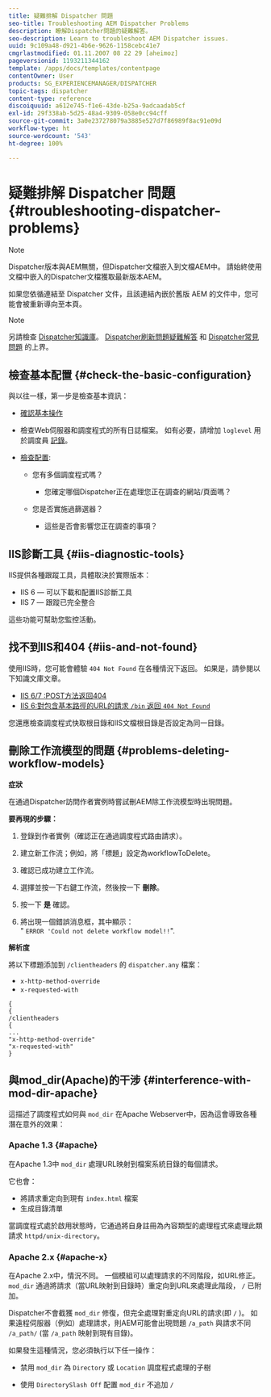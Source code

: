 ```yaml
---
title: 疑難排解 Dispatcher 問題
seo-title: Troubleshooting AEM Dispatcher Problems
description: 瞭解Dispatcher問題的疑難解答。
seo-description: Learn to troubleshoot AEM Dispatcher issues.
uuid: 9c109a48-d921-4b6e-9626-1158cebc41e7
cmgrlastmodified: 01.11.2007 08 22 29 [aheimoz]
pageversionid: 1193211344162
template: /apps/docs/templates/contentpage
contentOwner: User
products: SG_EXPERIENCEMANAGER/DISPATCHER
topic-tags: dispatcher
content-type: reference
discoiquuid: a612e745-f1e6-43de-b25a-9adcaadab5cf
exl-id: 29f338ab-5d25-48a4-9309-058e0cc94cff
source-git-commit: 3a0e237278079a3885e527d7f86989f8ac91e09d
workflow-type: ht
source-wordcount: '543'
ht-degree: 100%

---
```


# 疑難排解 Dispatcher 問題 {#troubleshooting-dispatcher-problems}

>[!NOTE]
>
>Dispatcher版本與AEM無關，但Dispatcher文檔嵌入到文檔AEM中。 請始終使用文檔中嵌入的Dispatcher文檔獲取最新版本AEM。
>
>如果您依循連結至 Dispatcher 文件，且該連結內嵌於舊版 AEM 的文件中，您可能會被重新導向至本頁。

>[!NOTE]
>
>另請檢查 [Dispatcher知識庫](https://helpx.adobe.com/cq/kb/index/dispatcher.html)。 [Dispatcher刷新問題疑難解答](https://helpx.adobe.com/adobe-cq/kb/troubleshooting-dispatcher-flushing-issues.html) 和 [Dispatcher常見問題](dispatcher-faq.md) 的上界。

## 檢查基本配置 {#check-the-basic-configuration}

與以往一樣，第一步是檢查基本資訊：

* [確認基本操作](/help/using/dispatcher-configuration.md#confirming-basic-operation)
* 檢查Web伺服器和調度程式的所有日誌檔案。 如有必要，請增加 `loglevel` 用於調度員 [記錄](/help/using/dispatcher-configuration.md#logging)。

* [檢查配置](/help/using/dispatcher-configuration.md):

   * 您有多個調度程式嗎？

      * 您確定哪個Dispatcher正在處理您正在調查的網站/頁面嗎？
   * 您是否實施過篩選器？

      * 這些是否會影響您正在調查的事項？


## IIS診斷工具 {#iis-diagnostic-tools}

IIS提供各種跟蹤工具，具體取決於實際版本：

* IIS 6 — 可以下載和配置IIS診斷工具
* IIS 7 — 跟蹤已完全整合

這些功能可幫助您監控活動。

## 找不到IIS和404 {#iis-and-not-found}

使用IIS時，您可能會體驗 `404 Not Found` 在各種情況下返回。 如果是，請參閱以下知識文庫文章。

* [IIS 6/7 :POST方法返回404](https://helpx.adobe.com/dispatcher/kb/IIS6IsapiFilters.html)
* [IIS 6:對包含基本路徑的URL的請求 `/bin` 返回 `404 Not Found`](https://helpx.adobe.com/dispatcher/kb/RequestsToBinDirectoryFailInIIS6.html)

您還應檢查調度程式快取根目錄和IIS文檔根目錄是否設定為同一目錄。

## 刪除工作流模型的問題 {#problems-deleting-workflow-models}

**症狀**

在通過Dispatcher訪問作者實例時嘗試刪AEM除工作流模型時出現問題。

**要再現的步驟：**

1. 登錄到作者實例（確認正在通過調度程式路由請求）。
1. 建立新工作流；例如，將「標題」設定為workflowToDelete。
1. 確認已成功建立工作流。
1. 選擇並按一下右鍵工作流，然後按一下 **刪除**。

1. 按一下 **是** 確認。
1. 將出現一個錯誤消息框，其中顯示：\
   &quot; `ERROR 'Could not delete workflow model!!`&quot;.

**解析度**

將以下標題添加到 `/clientheaders` 的 `dispatcher.any` 檔案：

* `x-http-method-override`
* `x-requested-with`

```
{  
{  
/clientheaders  
{  
...  
"x-http-method-override"  
"x-requested-with"  
}
```

## 與mod_dir(Apache)的干涉 {#interference-with-mod-dir-apache}

這描述了調度程式如何與 `mod_dir` 在Apache Webserver中，因為這會導致各種潛在意外的效果：

### Apache 1.3 {#apache}

在Apache 1.3中 `mod_dir` 處理URL映射到檔案系統目錄的每個請求。

它也會：

* 將請求重定向到現有 `index.html` 檔案
* 生成目錄清單

當調度程式處於啟用狀態時，它通過將自身註冊為內容類型的處理程式來處理此類請求 `httpd/unix-directory`。

### Apache 2.x {#apache-x}

在Apache 2.x中，情況不同。 一個模組可以處理請求的不同階段，如URL修正。 `mod_dir` 通過將請求（當URL映射到目錄時）重定向到URL來處理此階段， `/` 已附加。

Dispatcher不會截獲 `mod_dir` 修復，但完全處理對重定向URL的請求(即 `/` )。 如果遠程伺服器（例如）處理請求，則AEM可能會出現問題 `/a_path` 與請求不同 `/a_path/` (當 `/a_path` 映射到現有目錄)。

如果發生這種情況，您必須執行以下任一操作：

* 禁用 `mod_dir` 為 `Directory` 或 `Location` 調度程式處理的子樹

* 使用 `DirectorySlash Off` 配置 `mod_dir` 不追加 `/`
